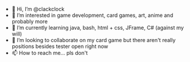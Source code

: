 - 👋 Hi, I’m @clackclock
- 👀 I’m interested in game development, card games, art, anime and probably more
- 🌱 I’m currently learning java, bash, html + css, JFrame, C# (against my will)
- 💞️ I’m looking to collaborate on my card game but there aren't really positions besides tester open right now
- 📫 How to reach me... pls don't

<!---
clackclock/clackclock is a ✨ special ✨ repository because its `README.md` (this file) appears on your GitHub profile.
You can click the Preview link to take a look at your changes.
--->

